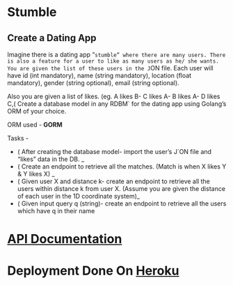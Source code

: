 # Stumble

## Create a Dating App

Imagine there is a dating app “`stumble” where there are many
users. There is also a feature for a user to like as many users as he/
she wants. You are given the list of these users in the J`ON file.
Each user will have id (int mandatory), name (string mandatory),
location (float mandatory), gender (string optional), email (string
optional).

Also you are given a list of likes. (eg. A likes B- C likes A- B likes A- D
likes C,( Create a database model in any RDBM` for the dating app
using Golang’s ORM of your choice.

ORM used - <b>GORM</b>


Tasks - 

- ( After creating the database model- import the user’s J`ON file
and “likes” data in the DB. _
- ( Create an endpoint to retrieve all the matches. (Match is when X
likes Y & Y likes X) _
- ( Given user X and distance k- create an endpoint to retrieve all
the users within distance k from user X. (Assume you are given the
distance of each user in the 1D coordinate system)_
- ( Given input query q (string)- create an endpoint to retrieve all the
users which have q in their name


# [API Documentation](https://documenter.getpostman.com/view/20830684/Uyxogiaa)


# Deployment Done On [Heroku](https://stumble-date.herokuapp.com/)
